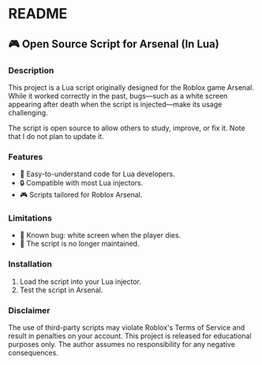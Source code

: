 # README

## 🎮 Open Source Script for Arsenal (In Lua)

### Description

This project is a Lua script originally designed for the Roblox game Arsenal. While it worked correctly in the past, bugs—such as a white screen appearing after death when the script is injected—make its usage challenging.

The script is open source to allow others to study, improve, or fix it. Note that I do not plan to update it.

### Features

- 🔧 Easy-to-understand code for Lua developers.
- 🔒 Compatible with most Lua injectors.
- 🎮 Scripts tailored for Roblox Arsenal.

### Limitations

- 🔴 Known bug: white screen when the player dies.
- 🔴 The script is no longer maintained.

### Installation

1. Load the script into your Lua injector.
2. Test the script in Arsenal.

### Disclaimer

The use of third-party scripts may violate Roblox's Terms of Service and result in penalties on your account. This project is released for educational purposes only. The author assumes no responsibility for any negative consequences.

